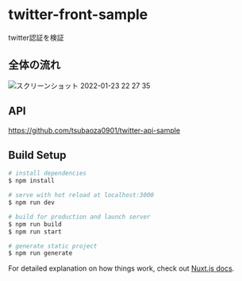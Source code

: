 # twitter-front-sample

twitter認証を検証

## 全体の流れ

![スクリーンショット 2022-01-23 22 27 35](https://user-images.githubusercontent.com/56709557/151124283-75c12d56-d16a-4cab-9dd6-e6aaa0bcd484.png)


## API
https://github.com/tsubaoza0901/twitter-api-sample

## Build Setup

```bash
# install dependencies
$ npm install

# serve with hot reload at localhost:3000
$ npm run dev

# build for production and launch server
$ npm run build
$ npm run start

# generate static project
$ npm run generate
```

For detailed explanation on how things work, check out [Nuxt.js docs](https://nuxtjs.org).

